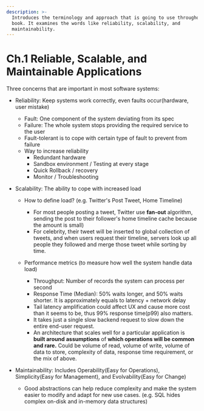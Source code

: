 ```yaml
---
description: >-
  Introduces the terminology and approach that is going to use throughout this
  book. It examines the words like reliability, scalability, and
  maintainability.
---
```


# Ch.1 Reliable, Scalable, and Maintainable Applications

Three concerns that are important in most software systems:

* Reliability: Keep systems work correctly, even faults occur(hardware, user mistake)
  * Fault: One component of the system deviating from its spec
  * Failure: The whole system stops providing the required service to the user
  * Fault-tolerant is to cope with certain type of fault to prevent from failure
  * Way to increase reliability
    * Redundant hardware
    * Sandbox environment / Testing at every stage
    * Quick Rollback / recovery
    * Monitor / Troubleshooting



* Scalability: The ability to cope with increased load
  * How to define load? (e.g. Twitter's Post Tweet, Home Timeline)
    * For most people posting a tweet, Twitter use **fan-out** algorithm, sending the post to their follower's home timeline cache because the amount is small)
    * For celebrity, their tweet will be inserted to global collection of tweets, and when users request their timeline, servers look up all people they followed and merge those tweet while sorting by time.
  *   Performance metrics (to measure how well the system handle data load)

      * Throughput: Number of records the system can process per second
      * Response Time (Median): 50% waits longer, and 50% waits shorter. It is approximately equals to latency + network delay
      * Tail latency amplification could affect UX and cause more cost than it seems to be, thus 99% response time(p99) also matters.
      * It takes just a single slow backend request to slow down the entire end-user request.
      * An architecture that scales well for a particular application is **built around** **assumptions** of **which operations will be common** **and rare.** Could be volume of read, volume of write, volume of data to store, complexity of data, response time requirement, or the mix of above.


* Maintainability: Includes Operability(Easy for Operations), Simplicity(Easy for Management), and Evolvability(Easy for Change)
  * Good abstractions can help reduce complexity and make the system easier to modify and adapt for new use cases. (e.g. SQL hides complex on-disk and in-memory data structures)



